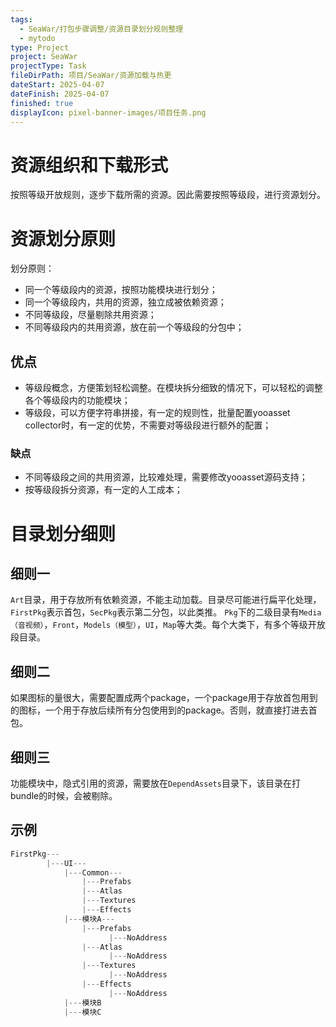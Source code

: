 ```yaml
---
tags:
  - SeaWar/打包步骤调整/资源目录划分规则整理
  - mytodo
type: Project
project: SeaWar
projectType: Task
fileDirPath: 项目/SeaWar/资源加载与热更
dateStart: 2025-04-07
dateFinish: 2025-04-07
finished: true
displayIcon: pixel-banner-images/项目任务.png
---
```

# 资源组织和下载形式
按照等级开放规则，逐步下载所需的资源。因此需要按照等级段，进行资源划分。
# 资源划分原则
划分原则：
- 同一个等级段内的资源，按照功能模块进行划分；
- 同一个等级段内，共用的资源，独立成被依赖资源；
- 不同等级段，尽量剔除共用资源；
- 不同等级段内的共用资源，放在前一个等级段的分包中；
## 优点
- 等级段概念，方便策划轻松调整。在模块拆分细致的情况下，可以轻松的调整各个等级段内的功能模块；
- 等级段，可以方便字符串拼接，有一定的规则性，批量配置yooasset collector时，有一定的优势，不需要对等级段进行额外的配置；
### 缺点
- 不同等级段之间的共用资源，比较难处理，需要修改yooasset源码支持；
- 按等级段拆分资源，有一定的人工成本；
# 目录划分细则
## 细则一
`Art`目录，用于存放所有依赖资源，不能主动加载。目录尽可能进行扁平化处理，`FirstPkg`表示首包，`SecPkg`表示第二分包，以此类推。
`Pkg`下的二级目录有`Media（音视频）`，`Front`，`Models（模型）`，`UI`，`Map`等大类。每个大类下，有多个等级开放段目录。
## 细则二
如果图标的量很大，需要配置成两个package，一个package用于存放首包用到的图标，一个用于存放后续所有分包使用到的package。否则，就直接打进去首包。
## 细则三
功能模块中，隐式引用的资源，需要放在`DependAssets`目录下，该目录在打bundle的时候，会被剔除。
## 示例
```c
FirstPkg---
        |---UI---
            |---Common---
	            |---Prefabs
	            |---Atlas
                |---Textures
                |---Effects
            |---模块A---
                |---Prefabs
                      |---NoAddress
	            |---Atlas
                      |---NoAddress
                |---Textures
                      |---NoAddress
                |---Effects
                      |---NoAddress
            |---模块B
            |---模块C
```








